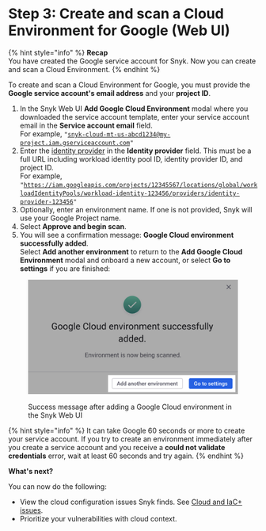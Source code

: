 # Step 3: Create and scan a Cloud Environment for Google (Web UI)

{% hint style="info" %}
**Recap**\
You have created the Google service account for Snyk. Now you can create and scan a Cloud Environment.
{% endhint %}

To create and scan a Cloud Environment for Google, you must provide the **Google service account's email address** and your **project ID**.

1. In the Snyk Web UI **Add Google Cloud Environment** modal where you downloaded the service account template, enter your service account email in the **Service account email** field.\
   For example, `"`[`snyk-cloud-mt-us-abcd1234@my-project.iam.gserviceaccount.com`](mailto:snyk-cloud-mt-us-abcd1234@my-project.iam.gserviceaccount.com)`"`
2. Enter the [identity provider](https://docs.snyk.io/integrate-with-snyk/cloud-platforms-integrations/google-cloud-integration/google-cloud-integration-web-ui/step-2-create-the-google-service-account-web-ui#apply-terraform) in the **Identity provider** field. This must be a full URL including workload identity pool ID, identity provider ID, and project ID.\
   For example, `"`[`https://iam.googleapis.com/projects/12345567/locations/global/workloadIdentityPools/workload-identity-123456/providers/identity-provider-123456`](https://iam.googleapis.com/projects/12345567/locations/global/workloadIdentityPools/workload-identity-123456/providers/identity-provider-123456)`"`
3. Optionally, enter an environment name. If one is not provided, Snyk will use your Google Project name.
4. Select **Approve and begin scan**.
5. You will see a confirmation message: **Google Cloud environment successfully added**.\
   Select **Add another environment** to return to the **Add Google Cloud Environment** modal and onboard a new account, or select **Go to settings** if you are finished:

<figure><img src="../../../../../.gitbook/assets/snyk-cloud-onboard-google-ui-success.png" alt="Success message after adding a Google Cloud environment in the Snyk Web UI"><figcaption><p>Success message after adding a Google Cloud environment in the Snyk Web UI</p></figcaption></figure>

{% hint style="info" %}
It can take Google 60 seconds or more to create your service account. If you try to create an environment immediately after you create a service account and you receive a **could not validate credentials** error, wait at least 60 seconds and try again.
{% endhint %}

**What's next?**

You can now do the following:

* View the cloud configuration issues Snyk finds. See [Cloud and IaC+ issues](../../../../../scan-with-snyk/snyk-iac/getting-started-with-iac+-and-cloud-scans/manage-iac+-and-cloud-issues/).
* Prioritize your vulnerabilities with cloud context.
